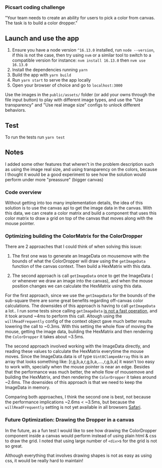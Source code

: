 ### Picsart coding challenge

"Your team needs to create an ability for users to pick a color from canvas.
The task is to build a color dropper."

## Launch and use the app

1. Ensure you have a node version `^16.13.0` installed, run `node --version`, if this is not the case,
   then try using `nvm` or a similar tool to switch to a compatible version
   for instance:  `nvm install 16.13.0` then `nvm use 16.13.0`
2. Install the dependencies running `yarn` 
3. Build the app with `yarn build`
4. Run `yarn start` to serve the app locally
5. Open your browser of choice and go to `localhost:3000`

Use the images in the `public/assets/` folder (or add your owns through the file input button) 
to play with different image types, and use the "Use transparency" and "Use real image size"
configs to unlock different behaviors.

## Test
To run the tests run `yarn test`


## Notes

I added some other features that wheren't in the problem description
such as using the image real size, and using transparency on the colors, because I thought it 
would be a good experiment to see how the solution would perform under more "preassure" (bigger canvas)

### Code overview

Without getting into too many implementation details, the idea of this solution is to use the canvas api
to get the image data in the canvas. With this data, we can create a color matrix
and build a component that uses this color matrix to draw a grid on top of the canvas that moves
along with the mouse pointer.


### Optimizing building the ColorMatrix for the ColorDropper

There are 2 approaches that I could think of when solving this issue:

1. The first one was to generate an ImageData on mousemove with the bounds of what the ColorDropper
will draw using the `getImageData` function of the canvas context. 
Then build a HexMatrix with this data.

2. The second approach is call `getImageData` once to get the ImageData ( or whenever we draw an image into the canvas),
and when the mouse position changes we can calculate the HexMatrix using this data.


For the first approach, since we use the `getImageData` for the bounds of the sub-square there are
some great benefits regarding off-canvas color calculations. The downsides of this approach
is having to call `getImageData` a lot.. I run some tests since calling `getImageData`
[is not a fast operation](https://stackoverflow.com/a/19502117/5794675),  and it took around
~4ms to perform this call. Altough using the `willReadFrequently` config of the context object
gave much better results lowering the call to ~0.3ms. With this setting the whole flow of
moving the mouse, getting the image data, building the HexMatrix and then rendering the
`ColorDropper` it takes about ~3.5ms.

The second approach involved working with the ImageData directly, and reading these values
to calculate the HexMatrix everytime the mouse moves. Since the ImageData.data is of type
`Uint8ClampedArray` this is an array that looks something like: [r,g,b,a,r,g,b,a,....,r,g,b,a]
it wasn't too easy to work with, specially when the mouse pointer is near an edge. Besides that
the performance was much better, the whole flow of mousemove and building the HexMatrix, and
then rendering the `ColorDropper` it takes around ~2.6ms. The downsides of this approach is
that we need to keep the ImageData in memory.

Comparing both approaches, I think the second one is best, not because the performance 
implications ~2.6ms < ~3.5ms, but because the `willReadFrequently` setting is not yet available
in all browsers [Safari](https://bugs.webkit.org/show_bug.cgi?id=244117).


### Future Optimization: Drawing the Dropper in a canvas
In the future, as a fun test I would like to see how drawing the ColorDropper component inside a canvas
would perform instead of using plain html & css to draw the grid. I noted that using large number
of `<div>`s for the grid is not so great.

Although everything that involves drawing shapes is not as easy as using css,
it would be really hard to maintain!
